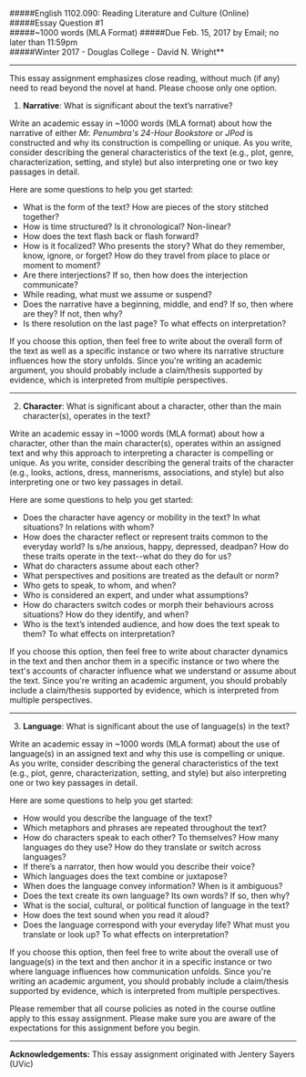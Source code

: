
#####English 1102.090: Reading Literature and Culture (Online)   
#####Essay Question #1  
#####~1000 words (MLA Format)
#####Due Feb. 15, 2017 by Email; no later than 11:59pm   
#####Winter 2017 - Douglas College - David N. Wright**  

---

This essay assignment emphasizes close reading, without much (if any) need to read beyond the novel at hand. Please choose only one option. 

1) **Narrative**: What is significant about the text’s narrative? 

Write an academic essay in ~1000 words (MLA format) about how the narrative of either *Mr. Penumbra's 24-Hour Bookstore* or *JPod* is constructed and why its construction is compelling or unique. As you write, consider describing the general characteristics of the text (e.g., plot, genre, characterization, setting, and style) but also interpreting one or two key passages in detail. 

Here are some questions to help you get started: 

* What is the form of the text? How are pieces of the story stitched together? 
* How is time structured? Is it chronological? Non-linear? 
* How does the text flash back or flash forward? 
* How is it focalized? Who presents the story? What do they remember, know, ignore, or forget? How do they travel from place to place or moment to moment? 
* Are there interjections? If so, then how does the interjection communicate?  
* While reading, what must we assume or suspend? 
* Does the narrative have a beginning, middle, and end? If so, then where are they? If not, then why? 
* Is there resolution on the last page? To what effects on interpretation? 

If you choose this option, then feel free to write about the overall form of the text as well as a specific instance or two where its narrative structure influences how the story unfolds. Since you're writing an academic argument, you should probably include a claim/thesis supported by evidence, which is interpreted from multiple perspectives.  

----

2) **Character**: What is significant about a character, other than the main character(s), operates in the text? 

Write an academic essay in ~1000 words (MLA format) about how a character, other than the main character(s), operates within an assigned text and why this approach to interpreting a character is compelling or unique. As you write, consider describing the general traits of the character (e.g., looks, actions, dress, mannerisms, associations, and style) but also interpreting one or two key passages in detail. 

Here are some questions to help you get started: 

* Does the character have agency or mobility in the text? In what situations? In relations with whom? 
* How does the character reflect or represent traits common to the everyday world? Is s/he anxious, happy, depressed, deadpan? How do these traits operate in the text--what do they do for us? 
* What do characters assume about each other? 
* What perspectives and positions are treated as the default or norm? 
* Who gets to speak, to whom, and when?
* Who is considered an expert, and under what assumptions? 
* How do characters switch codes or morph their behaviours across situations? How do they identify, and when? 
* Who is the text’s intended audience, and how does the text speak to them? To what effects on interpretation? 

If you choose this option, then feel free to write about character dynamics in the text and then anchor them in a specific instance or two where the text's accounts of character influence what we understand or assume about the text. Since you're writing an academic argument, you should probably include a claim/thesis supported by evidence, which is interpreted from multiple perspectives. 

----

3) **Language**: What is significant about the use of language(s) in the text? 

Write an academic essay in ~1000 words (MLA format) about the use of language(s) in an assigned text and why this use is compelling or unique. As you write, consider describing the general characteristics of the text (e.g., plot, genre, characterization, setting, and style) but also interpreting one or two key passages in detail. 

Here are some questions to help you get started: 

* How would you describe the language of the text? 
* Which metaphors and phrases are repeated throughout the text?  
* How do characters speak to each other? To themselves? How many languages do they use? How do they translate or switch across languages?
* If there’s a narrator, then how would you describe their voice? 
* Which languages does the text combine or juxtapose? 
* When does the language convey information? When is it ambiguous? 
* Does the text create its own language? Its own words? If so, then why? 
* What is the social, cultural, or political function of language in the text?
* How does the text sound when you read it aloud? 
* Does the language correspond with your everyday life? What must you translate or look up? To what effects on interpretation? 

If you choose this option, then feel free to write about the overall use of language(s) in the text and then anchor it in a specific instance or two where language influences how communication unfolds. Since you're writing an academic argument, you should probably include a claim/thesis supported by evidence, which is interpreted from multiple perspectives.  

Please remember that all course policies as noted in the course outline apply to this essay assignment. Please make sure you are aware of the expectations for this assignment before you begin. 

---

**Acknowledgements:** This essay assignment originated with Jentery Sayers (UVic)

